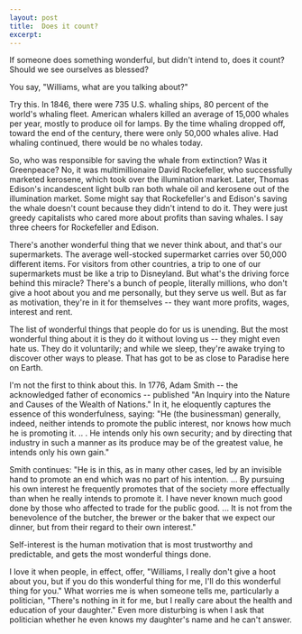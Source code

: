 ```yaml
---
layout: post
title:  Does it count?
excerpt:
---
```












If someone does something wonderful, but didn't intend to, does it count? Should we see ourselves as blessed?

You say, "Williams, what are you talking about?"

Try this. In 1846, there were 735 U.S. whaling ships, 80 percent of the world's whaling fleet. American whalers killed an average of 15,000 whales per year, mostly to produce oil for lamps. By the time whaling dropped off, toward the end of the century, there were only 50,000 whales alive. Had whaling continued, there would be no whales today.

So, who was responsible for saving the whale from extinction? Was it Greenpeace? No, it was multimillionaire David Rockefeller, who successfully marketed kerosene, which took over the illumination market. Later, Thomas Edison's incandescent light bulb ran both whale oil and kerosene out of the illumination market. Some might say that Rockefeller's and Edison's saving the whale doesn't count because they didn't intend to do it. They were just greedy capitalists who cared more about profits than saving whales. I say three cheers for Rockefeller and Edison.

There's another wonderful thing that we never think about, and that's our supermarkets. The average well-stocked supermarket carries over 50,000 different items. For visitors from other countries, a trip to one of our supermarkets must be like a trip to Disneyland. But what's the driving force behind this miracle? There's a bunch of people, literally millions, who don't give a hoot about you and me personally, but they serve us well. But as far as motivation, they're in it for themselves -- they want more profits, wages, interest and rent.

The list of wonderful things that people do for us is unending. But the most wonderful thing about it is they do it without loving us -- they might even hate us. They do it voluntarily; and while we sleep, they're awake trying to discover other ways to please. That has got to be as close to Paradise here on Earth.

I'm not the first to think about this. In 1776, Adam Smith -- the acknowledged father of economics -- published "An Inquiry into the Nature and Causes of the Wealth of Nations." In it, he eloquently captures the essence of this wonderfulness, saying: "He (the businessman) generally, indeed, neither intends to promote the public interest, nor knows how much he is promoting it. .. . He intends only his own security; and by directing that industry in such a manner as its produce may be of the greatest value, he intends only his own gain."

Smith continues: "He is in this, as in many other cases, led by an invisible hand to promote an end which was no part of his intention. ... By pursuing his own interest he frequently promotes that of the society more effectually than when he really intends to promote it. I have never known much good done by those who affected to trade for the public good. ... It is not from the benevolence of the butcher, the brewer or the baker that we expect our dinner, but from their regard to their own interest."

Self-interest is the human motivation that is most trustworthy and predictable, and gets the most wonderful things done.

I love it when people, in effect, offer, "Williams, I really don't give a hoot about you, but if you do this wonderful thing for me, I'll do this wonderful thing for you." What worries me is when someone tells me, particularly a politician, "There's nothing in it for me, but I really care about the health and education of your daughter." Even more disturbing is when I ask that politician whether he even knows my daughter's name and he can't answer.



